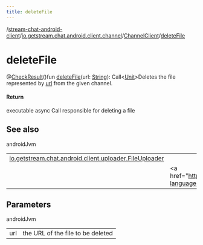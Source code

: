 ```yaml
---
title: deleteFile
---
```

/[stream-chat-android-client](../../index.md)/[io.getstream.chat.android.client.channel](../index.md)/[ChannelClient](index.md)/[deleteFile](deleteFile.md)  
  
  
  
# deleteFile  
@[CheckResult](https://developer.android.com/reference/kotlin/androidx/annotation/CheckResult.html)()fun [deleteFile](deleteFile.md)(url: [String](https://kotlinlang.org/api/latest/jvm/stdlib/kotlin/-string/index.html)): Call&lt;[Unit](https://kotlinlang.org/api/latest/jvm/stdlib/kotlin/-unit/index.html)&gt;Deletes the file represented by [url](deleteFile.md) from the given channel.  
  
#### Return  
executable async Call responsible for deleting a file  
  
## See also  
  
androidJvm  
  
| | |
|---|---|
| <a name="io.getstream.chat.android.client.channel/ChannelClient/deleteFile/#kotlin.String/PointingToDeclaration/"></a>[io.getstream.chat.android.client.uploader.FileUploader](../../io.getstream.chat.android.client.uploader/FileUploader/index.md)| <a name="io.getstream.chat.android.client.channel/ChannelClient/deleteFile/#kotlin.String/PointingToDeclaration/"></a>|
| <a name="io.getstream.chat.android.client.channel/ChannelClient/deleteFile/#kotlin.String/PointingToDeclaration/"></a>| <a name="io.getstream.chat.android.client.channel/ChannelClient/deleteFile/#kotlin.String/PointingToDeclaration/"></a>&lt;a href="https://getstream.io/chat/docs/android/file_uploads/?language=kotlin"&gt;File Uploads&lt;/a&gt;|
  
  
  
## Parameters  
  
androidJvm  
  
| | |
|---|---|
| <a name="io.getstream.chat.android.client.channel/ChannelClient/deleteFile/#kotlin.String/PointingToDeclaration/"></a>url| <a name="io.getstream.chat.android.client.channel/ChannelClient/deleteFile/#kotlin.String/PointingToDeclaration/"></a>the URL of the file to be deleted|
  

